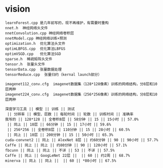 # vision
    learnForest.cpp 是几年前写的，现不再维护，有需要时重构
    nnet.h  神经网络头文件
    nnetConvolution.cpp 神经网络卷积层
    nnetModel.cpp 神经网络训练+预测
    optimization.h  优化算法头文件
    optimLBFGS.cpp  优化算法LBFGS
    optimVSGD.cpp   优化算法SGD
    sparse.h  稀疏矩阵头文件
    tensor.h  张量头文件
    tensorData.cpp  张量数据处理
    tensorReduce.cpp  张量归约（kernal launch部分）
    
    imagenet112_conv.cfg  imagenet数据集（128*128像素）训练的网络结构，分8层和10层两种
    imagenet224_conv.cfg  imagenet数据集（256*256像素）训练的网络结构，分8层和10层两种

	深度学习工具 || 模型 || 训练 || 测试
	 || 分辨率 || 模型、层数 || 每轮时间 || 轮数 || 训练时间 || 准确率
	我写的 || 128*128 || 全卷积8层 || 58分钟 || 15 || 15小时 || 57.0%
	 || 同上 || 10层 || 66分钟 || 15 || 17小时 || 59.6%
	 || 256*256 || 全卷积8层 || 110分钟 || 15 || 28小时 || 60.5%
	 || 同上 || 10层 || 200分钟 || 15 || 50小时 || 65.3%
	cuda-convnet2 || 同上 || AlexNet 8层 || 约60分钟 || 90 || 90小时 || 57.7%
	Caffe || 同上 || 同上 || 约80分钟 || 90 || 120小时 || 57.1%
	fbcunn || 同上 || 同上 || 不详 || 53 || 不详 || 57.5%
	Caffe || 同上 || GoogLeNet 22层 ||  || 60 || 约2周 || 68.7%
	minerva || 同上 || 同上 ||  || 60 || *80小时 || 67.5%
